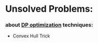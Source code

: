 
# Unsolved Problems:

### about [DP optimization](https://codeforces.com/blog/entry/47932) techniques:
  - Convex Hull Trick
